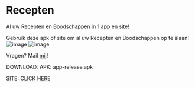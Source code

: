# Recepten
Al uw Recepten en Boodschappen in 1 app en site!


Gebruik deze apk of site om al uw Recepten en Boodschappen op te slaan!
![image](https://github.com/user-attachments/assets/4a939aa0-f8aa-4bf0-8b09-709893374025)
![image](https://github.com/user-attachments/assets/10a40984-d691-4a73-8ad2-c66d74d8ea2e)


Vragen?
Mail <a href="mailto:mattientje@groupsmail.com">mij</a>!

DOWNLOAD:
APK: app-release.apk

SITE:
<a href="https://webtinq.nl/koken">CLICK HERE</a>
